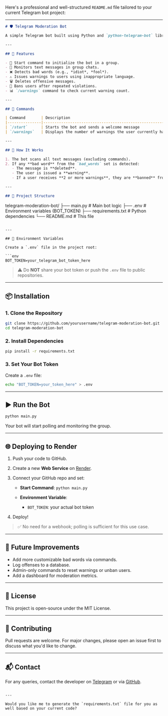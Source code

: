 Here's a professional and well-structured `README.md` file tailored to your current Telegram bot project:

---

```markdown
# 🛡️ Telegram Moderation Bot

A simple Telegram bot built using Python and `python-telegram-bot` library to monitor group chats for inappropriate language and enforce moderation actions like warning, deleting messages, and banning users.

---

## 📌 Features

- 🚀 Start command to initialize the bot in a group.
- 👀 Monitors text messages in group chats.
- ❌ Detects bad words (e.g., *idiot*, *fool*).
- ⚠️ Issues warnings to users using inappropriate language.
- 🗑 Deletes offensive messages.
- 🚫 Bans users after repeated violations.
- 📊 `/warnings` command to check current warning count.

---

## 🧾 Commands

| Command       | Description                                              |
|---------------|----------------------------------------------------------|
| `/start`      | Starts the bot and sends a welcome message               |
| `/warnings`   | Displays the number of warnings the user currently has   |

---

## 🧠 How It Works

1. The bot scans all text messages (excluding commands).
2. If any **bad word** from the `bad_words` set is detected:
   - The message is **deleted**.
   - The user is issued a **warning**.
   - If a user receives **2 or more warnings**, they are **banned** from the group.

---

## 📁 Project Structure

```

telegram-moderation-bot/
├── main.py               # Main bot logic
├── .env                  # Environment variables (BOT\_TOKEN)
├── requirements.txt      # Python dependencies
└── README.md             # This file

````

---

## 🔐 Environment Variables

Create a `.env` file in the project root:

```env
BOT_TOKEN=your_telegram_bot_token_here
````

> ⚠️ Do **NOT** share your bot token or push the `.env` file to public repositories.

---

## 📦 Installation

### 1. Clone the Repository

```bash
git clone https://github.com/yourusername/telegram-moderation-bot.git
cd telegram-moderation-bot
```

### 2. Install Dependencies

```bash
pip install -r requirements.txt
```

### 3. Set Your Bot Token

Create a `.env` file:

```bash
echo "BOT_TOKEN=your_token_here" > .env
```

---

## ▶️ Run the Bot

```bash
python main.py
```

Your bot will start polling and monitoring the group.

---

## 🌐 Deploying to Render

1. Push your code to GitHub.
2. Create a new **Web Service** on [Render](https://render.com/).
3. Connect your GitHub repo and set:

   * **Start Command**: `python main.py`
   * **Environment Variable**:

     * `BOT_TOKEN`: your actual bot token
4. Deploy!

> ✅ No need for a webhook; polling is sufficient for this use case.

---

## 🔧 Future Improvements

* Add more customizable bad words via commands.
* Log offenses to a database.
* Admin-only commands to reset warnings or unban users.
* Add a dashboard for moderation metrics.

---

## 📜 License

This project is open-source under the MIT License.

---

## 🤝 Contributing

Pull requests are welcome. For major changes, please open an issue first to discuss what you'd like to change.

---

## 📬 Contact

For any queries, contact the developer on [Telegram](https://t.me/your_username) or via [GitHub](https://github.com/yourusername).

```

---

Would you like me to generate the `requirements.txt` file for you as well based on your current code?
```
